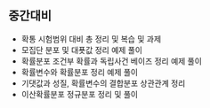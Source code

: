 ## 중간대비
- 확통 시험범위 대비 총 정리 및 복습 및 과제
- 모집단 분포 및 대푯값 정리 예제 풀이
- 확률분포 조건부 확률과 독립사건 베이즈 정리 예제 풀이
- 확률변수와 확률분포 정리 예제 풀이
- 기댓값과 성질, 확률변수의 결합분포 상관관계 정리
- 이산확률분포 정규분포 정리 및 풀이
